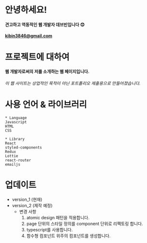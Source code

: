 # 안녕하세요!

#### 견고하고 역동적인 웹 개발자 데브빈입니다 😊

#### <kibin3846@gmail.com>

# 프로젝트에 대하여

#### 웹 개발자로써의 저를 소개하는 웹 페이지입니다.

_이 웹 사이트는 상업적인 목적이 아닌 포트폴리오 제출용으로 만들어졌습니다._

# 사용 언어 & 라이브러리

```
* Language
Javascript
HTML
CSS

* Library
React
styled-components
Redux
Lottie
react-router
emailjs
```

# 업데이트

-   version_1 (현재)
-   version_2 (제작 예정)
    -   변경 사항
        1. atomic design 패턴을 적용합니다.
        2. page 단위의 스타일 정의를 component 단위로 리팩토링 합니다.
        3. typescript를 사용합니다.
        4. 함수형 컴포넌트 위주의 컴포넌트를 생성합니다.
